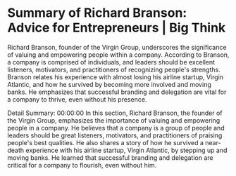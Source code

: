# Summary of Richard Branson: Advice for Entrepreneurs | Big Think

Richard Branson, founder of the Virgin Group, underscores the significance of valuing and empowering people within a company. According to Branson, a company is comprised of individuals, and leaders should be excellent listeners, motivators, and practitioners of recognizing people's strengths. Branson relates his experience with almost losing his airline startup, Virgin Atlantic, and how he survived by becoming more involved and moving banks. He emphasizes that successful branding and delegation are vital for a company to thrive, even without his presence.

Detail Summary: 
00:00:00
In this section, Richard Branson, the founder of the Virgin Group, emphasizes the importance of valuing and empowering people in a company. He believes that a company is a group of people and leaders should be great listeners, motivators, and practitioners of praising people's best qualities. He also shares a story of how he survived a near-death experience with his airline startup, Virgin Atlantic, by stepping up and moving banks. He learned that successful branding and delegation are critical for a company to flourish, even without him.

